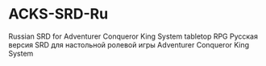 # ACKS-SRD-Ru
Russian SRD for Adventurer Conqueror King System tabletop RPG
Русская версия SRD для настольной ролевой игры Adventurer Conqueror King System

